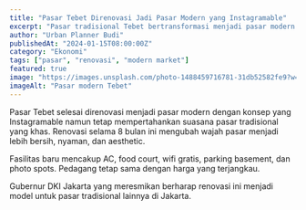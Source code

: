 ```yaml
---
title: "Pasar Tebet Direnovasi Jadi Pasar Modern yang Instagramable"
excerpt: "Pasar tradisional Tebet bertransformasi menjadi pasar modern dengan konsep instagramable tanpa menghilangkan esensi pasar tradisional."
author: "Urban Planner Budi"
publishedAt: "2024-01-15T08:00:00Z"
category: "Ekonomi"
tags: ["pasar", "renovasi", "modern market"]
featured: true
image: "https://images.unsplash.com/photo-1488459716781-31db52582fe9?w=1200&h=675&fit=crop"
imageAlt: "Pasar modern Tebet"
---
```


Pasar Tebet selesai direnovasi menjadi pasar modern dengan konsep yang Instagramable namun tetap mempertahankan suasana pasar tradisional yang khas. Renovasi selama 8 bulan ini mengubah wajah pasar menjadi lebih bersih, nyaman, dan aesthetic.

Fasilitas baru mencakup AC, food court, wifi gratis, parking basement, dan photo spots. Pedagang tetap sama dengan harga yang terjangkau.

Gubernur DKI Jakarta yang meresmikan berharap renovasi ini menjadi model untuk pasar tradisional lainnya di Jakarta.
